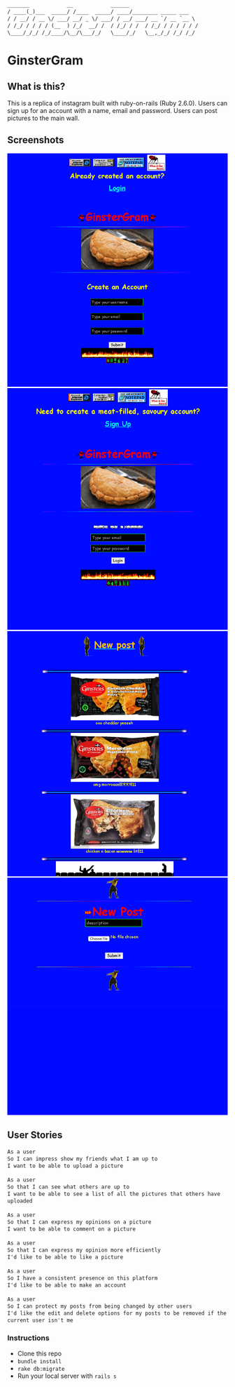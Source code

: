 ```
_______            __            ______
/ ____(_)___  _____/ /____  _____/ ____/________ _____ ___
/ / __/ / __ \/ ___/ __/ _ \/ ___/ / __/ ___/ __ `/ __ `__ \
/ /_/ / / / / (__  ) /_/  __/ /  / /_/ / /  / /_/ / / / / / /
\____/_/_/ /_/____/\__/\___/_/   \____/_/   \__,_/_/ /_/ /_/
```

# GinsterGram

## What is this?

This is a replica of instagram built with ruby-on-rails (Ruby 2.6.0). 
Users can sign up for an account with a name, email and password.
Users can post pictures to the main wall.

## Screenshots

![gg1](https://github.com/wemsteral/instagram_challenge/blob/master/gg1.png)
![gg2](https://github.com/wemsteral/instagram_challenge/blob/master/gg2.png)
![gg3](https://github.com/wemsteral/instagram_challenge/blob/master/gg3.png)
![gg4](https://github.com/wemsteral/instagram_challenge/blob/master/gg4.png)

## User Stories

```
As a user
So I can impress show my friends what I am up to
I want to be able to upload a picture

As a user
So that I can see what others are up to
I want to be able to see a list of all the pictures that others have uploaded

As a user
So that I can express my opinions on a picture
I want to be able to comment on a picture

As a user
So that I can express my opinion more efficiently
I'd like to be able to like a picture

As a user
So I have a consistent presence on this platform
I'd like to be able to make an account

As a user
So I can protect my posts from being changed by other users
I'd like the edit and delete options for my posts to be removed if the current user isn't me

```

### Instructions

- Clone this repo
- `bundle install`
- `rake db:migrate`
- Run your local server with `rails s`

